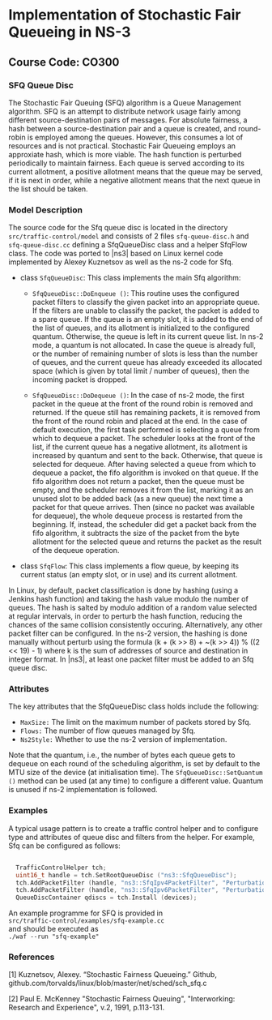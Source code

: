 # Implementation of Stochastic Fair Queueing in NS-3
## Course Code: CO300

### SFQ Queue Disc

The Stochastic Fair Queuing (SFQ) algorithm is a Queue Management algorithm.
SFQ is an attempt to distribute network usage fairly among different 
source-destination pairs of messages. For absolute fairness, a hash 
between a source-destination pair and a queue is created, and round-robin 
is employed among the queues. However, this consumes a lot of resources and 
is not practical. Stochastic Fair Queueing employs an approxiate hash, which 
is more viable. The hash function is perturbed periodically to maintain 
fairness. Each queue is served according to its current allotment, a positive 
allotment means that the queue may be served, if it is next in order, while a 
negative allotment means that the next queue in the list should be taken.

### Model Description

The source code for the Sfq queue disc is located in the directory
``src/traffic-control/model`` and consists of 2 files `sfq-queue-disc.h`
and `sfq-queue-disc.cc` defining a SfqQueueDisc class and a helper
SfqFlow class. The code was ported to |ns3| based on Linux kernel code
implemented by Alexey Kuznetsov as well as the ns-2 code for Sfq.

* class `SfqQueueDisc`: This class implements the main Sfq algorithm:

  * ``SfqQueueDisc::DoEnqueue ()``: This routine uses the configured packet 
filters to classify the given packet into an appropriate queue. If the filters 
are unable to classify the packet, the packet is added to a spare queue. If the
queue is an empty slot, it is added to the end of the list of queues, and its
allotment is initialized to the configured quantum. Otherwise, the queue is
 left in its current queue list. In ns-2 mode, a quantum is not allocated.
In case the queue is already full, or the number of remaining number of slots
is less than the number of queues, and the current queue has already exceeded
its allocated space (which is given by total limit / number of queues), then
the incoming packet is dropped.

  * ``SfqQueueDisc::DoDequeue ()``: In the case of ns-2 mode, the first packet 
in the queue at the front of the round robin is removed and returned. If the 
queue still has remaining packets, it is removed from the front of the round 
robin and placed at the end. In the case of default execution, the first task 
performed is selecting a queue from which to dequeue a packet. The scheduler 
looks at the front of the list, if the current queue has a negative allotment, 
its allotment is increased by quantum and sent to the back. Otherwise, that 
queue is selected for dequeue. After having selected a queue from which to 
dequeue a packet, the fifo algorithm is invoked on that queue. If the fifo 
algorithm does not return a packet, then the queue must be empty, and the 
scheduler removes it from the list, marking it as an unused slot to be added 
back (as a new queue) the next time a packet for that queue arrives. Then 
(since no packet was available for dequeue), the whole dequeue process is 
restarted from the beginning. If, instead, the scheduler did get a packet back
from the fifo algorithm, it subtracts the size of the packet from the byte 
allotment for the selected queue and returns the packet as the result of the 
dequeue operation.

* class `SfqFlow`: This class implements a flow queue, by keeping 
its current status (an empty slot, or in use) and its current allotment.

In Linux, by default, packet classification is done by hashing (using a 
Jenkins hash function) and taking the hash value modulo the number of queues.
The hash is salted by modulo addition of a random value selected at regular 
intervals, in order to perturb the hash function, reducing the chances of 
the same collision consistently occuring. Alternatively, any other packet 
filter can be configured. In the ns-2 version, the hashing is done manually 
without perturb using the formula (k + (k >> 8) + ~(k >> 4)) % ((2 << 19) - 1)
where k is the sum of addresses of source and destination in integer format.
In |ns3|, at least one packet filter must be added to an Sfq queue disc.

### Attributes

The key attributes that the SfqQueueDisc class holds include the following:

* ``MaxSize:`` The limit on the maximum number of packets stored by Sfq.
* ``Flows:`` The number of flow queues managed by Sfq.
* ``Ns2Style:`` Whether to use the ns-2 version of implementation.

Note that the quantum, i.e., the number of bytes each queue gets to dequeue on
each round of the scheduling algorithm, is set by default to the MTU size of 
the device (at initialisation time). The ``SfqQueueDisc::SetQuantum ()`` method
can be used (at any time) to configure a different value. Quantum is unused if 
ns-2 implementation is followed.

### Examples

A typical usage pattern is to create a traffic control helper and to 
configure type and attributes of queue disc and filters from the helper. 
For example, Sfq can be configured as follows:

```cpp

  TrafficControlHelper tch;
  uint16_t handle = tch.SetRootQueueDisc ("ns3::SfqQueueDisc");
  tch.AddPacketFilter (handle, "ns3::SfqIpv4PacketFilter", "PerturbationTime", UintegerValue (100));
  tch.AddPacketFilter (handle, "ns3::SfqIpv6PacketFilter", "PerturbationTime", UintegerValue (100));
  QueueDiscContainer qdiscs = tch.Install (devices);
```

An example programme for SFQ is provided in  
``src/traffic-control/examples/sfq-example.cc``  
and should be executed as  
``./waf --run "sfq-example"``   


### References

[1] Kuznetsov, Alexey. “Stochastic Fairness Queueing.” Github, github.com/torvalds/linux/blob/master/net/sched/sch_sfq.c

[2] Paul E. McKenney "Stochastic Fairness Queuing",	"Interworking: Research and Experience", v.2, 1991, p.113-131.

